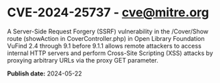 # CVE-2024-25737 - cve@mitre.org

A Server-Side Request Forgery (SSRF) vulnerability in the /Cover/Show route (showAction in CoverController.php) in Open Library Foundation VuFind 2.4 through 9.1 before 9.1.1 allows remote attackers to access internal HTTP servers and perform Cross-Site Scripting (XSS) attacks by proxying arbitrary URLs via the proxy GET parameter.

**Publish date:** 2024-05-22
